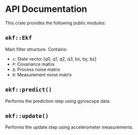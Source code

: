 
# API Documentation

This crate provides the following public modules:

## `ekf::Ekf`

Main filter structure. Contains:

- `x`: State vector [q0, q1, q2, q3, bx, by, bz]
- `P`: Covariance matrix
- `Q`: Process noise matrix
- `R`: Measurement noise matrix

## `ekf::predict()`

Performs the prediction step using gyroscope data.

## `ekf::update()`

Performs the update step using accelerometer measurements.
